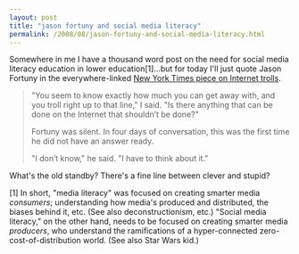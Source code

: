 ```yaml
---
layout: post
title: "jason fortuny and social media literacy"
permalink: /2008/08/jason-fortuny-and-social-media-literacy.html
---
```


<p>Somewhere in me I have a thousand word post on the need for social media literacy education in lower education[1]...but for today I'll just quote Jason Fortuny in the everywhere-linked <a href="http://www.nytimes.com/2008/08/03/magazine/03trolls-t.html?hp=&amp;pagewanted=all">New York Times piece on Internet trolls</a>.</p>

<blockquote>
  <p>"You seem to know exactly how much you can get away with, and you troll right up to that line," I said. "Is there anything that can be done on the Internet that shouldn’t be done?"</p>

  <p>Fortuny was silent. In four days of conversation, this was the first time he did not have an answer ready.</p>

  <p>"I don’t know," he said. "I have to think about it."</p>
</blockquote>

<p>What's the old standby?  There's a fine line between clever and stupid?</p>

<p>[1] In short, "media literacy" was focused on creating smarter media <em>consumers</em>; understanding how media's produced and distributed, the biases behind it, etc. (See also deconstructionism, etc.)  "Social media literacy," on the other hand, needs to be focused on creating smarter media <em>producers</em>, who understand the ramifications of a hyper-connected zero-cost-of-distribution world.  (See also Star Wars kid.)</p>



